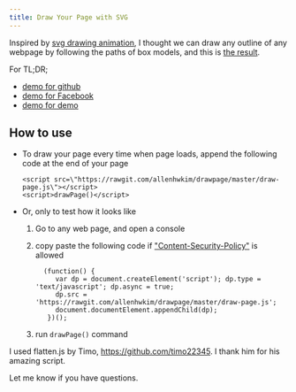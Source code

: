 ```yaml
---
title: Draw Your Page with SVG
---
```


Inspired by [svg drawing animation](http://tympanus.net/Development/SVGDrawingAnimation/), I thought we can draw any outline of any webpage by following the paths of box models, and this is [the result](https://github.com/allenhwkim/drawpage). <!--more-->

For TL;DR;

 * [demo for github](https://rawgit.com/allenhwkim/drawpage/master/demo/github.com-explore.html)
 * [demo for Facebook](https://rawgit.com/allenhwkim/drawpage/master/demo/facebook.html)
 * [demo for demo](https://rawgit.com/allenhwkim/drawpage/master/demo/demo1.html)

How to use
----------

  * To draw your page every time when page loads, append the following code at the end of your page

        <script src=\"https://rawgit.com/allenhwkim/drawpage/master/draw-page.js\"></script>
        <script>drawPage()</script>

  * Or, only to test how it looks like

    1. Go to any web page, and open a console
    2. copy paste the following code if [\"Content-Security-Policy\"](https://developer.mozilla.org/en-US/docs/Web/Security/CSP/Introducing_Content_Security_Policy) is allowed

             (function() {
                var dp = document.createElement('script'); dp.type = 'text/javascript'; dp.async = true;
                dp.src = 'https://rawgit.com/allenhwkim/drawpage/master/draw-page.js';
                document.documentElement.appendChild(dp);
              })();

    3. run `drawPage()` command


I used flatten.js by Timo, https://github.com/timo22345. I thank him for his amazing script.

Let me know if you have questions.
